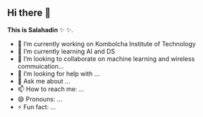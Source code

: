 ## Hi there 👋


**This is Salahadin** ✨  ✨.

- 🔭 I’m currently working on Kombolcha Institute of Technology
- 🌱 I’m currently learning AI and DS
- 👯 I’m looking to collaborate on machine learning and wireless commuication...
- 🤔 I’m looking for help with ...
- 💬 Ask me about ...
- 📫 How to reach me: ...
- 😄 Pronouns: ...
- ⚡ Fun fact: ...

